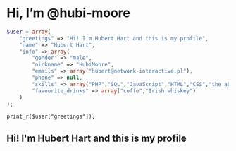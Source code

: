 # Hi, I’m @hubi-moore

```php
$user = array(
    "greetings" => "Hi! I'm Hubert Hart and this is my profile",
    "name" => "Hubert Hart",
    "info" => array(
        "gender" => "male",
        "nickname" => "HubiMoore",
        "emails" => array("hubert@network-interactive.pl"),
        "phone" => null,
        "skills" => array("PHP","SQL","JavaScript","HTML","CSS","the ability to learn quickly"),
        "favourite_drinks" => array("coffe","Irish whiskey")
    )
);
```

`print_r($user["greetings"]);`

## Hi! I'm Hubert Hart and this is my profile

<figure><img src="https://github-readme-stats.vercel.app/api?username=hubi-moore&#x26;count_private=true&#x26;show_icons=true&#x26;include_all_commits=true&#x26;theme=great-gatsby" alt=""><figcaption></figcaption></figure>

